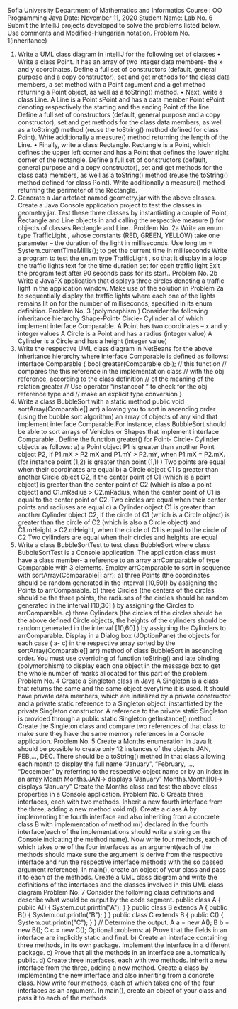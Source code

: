 
Sofia University
Department of Mathematics and Informatics
Course : OO Programming Java
Date: November 11, 2020
Student Name:
Lab No. 6
Submit the IntelliJ projects developed to solve the problems listed below. Use comments and
Modified-Hungarian notation.
Problem No. 1(inheritance)
1. Write a UML class diagram in IntelliJ for the following set of classes
• Write a class Point. It has an array of two integer data members- the x and y coordinates. Define a
full set of constructors (default, general purpose and a copy constructor), set and get methods
for the class data members, a set method with a Point argument and a get method returning a
Point object, as well as a toString() method.
• Next, write a class Line. A Line is a Point sPoint and has a data member Point ePoint
denoting respectively the starting and the ending Point of the line. Define a full set of
constructors (default, general purpose and a copy constructor), set and get methods for the class
data members, as well as a toString() method (reuse the toString() method defined for class Point).
Write additionally a measure() method returning the length of the Line.
• Finally, write a class Rectangle. Rectangle is a Point, which defines the upper left corner and
has a Point that defines the lower right corner of the rectangle. Define a full set of
constructors (default, general purpose and a copy constructor), set and get methods for the class
data members, as well as a toString() method (reuse the toString() method defined for class
Point). Write additionally a measure() method returning the perimeter of the Rectangle.
2. Generate a Jar artefact named geometry.jar with the above classes. Create a Java
Console application project to test the classes in geometry.jar. Test these three classes by
instantiating a couple of Point, Rectangle and Line objects in and calling the respective measure () for
objects of classes Rectangle and Line..
Problem No. 2а
Write an enum type TrafficLight , whose constants (RED, GREEN, YELLOW) take one
parameter – the duration of the light in milliseconds. Use
long tm = System.currentTimeMillis();
to get the current time in milliseconds Write a program to test the enum type TrafficLight , so
that it display in a loop the traffic lights text for the time duration set for each traffic light Exit the
program test after 90 seconds pass for its start..
Problem No. 2b
Write a JavaFX application that displays three circles denoting a traffic light in the application
window. Make use of the solution in Problem 2a to sequentially display the traffic lights where each
one of the lights remains lit on for the number of milliseconds, specified in its enum definition.
Problem No. 3 (polymorphism )
Consider the following inheritance hierarchy Shape-Point- Circle- Cylinder all of which implement
interface Comparable.
A Point has two coordinates – x and y integer values
A Circle is a Point and has a radius (integer value)
A Cylinder is a Circle and has a height (integer value)
1. Write the respective UML class diagram in NetBeans for the above inheritance
hierarchy where interface Comparable is defined as follows:
interface Comparable
{
bool greater(Comparable obj);
// this function
// compares the this reference in the implementation class
// with the obj reference, according to the class definition
// of the meaning of the relation greater
// Use operator “instanceof “ to check for the obj reference
type and
// make an explicit type conversion
}
2. Write a class BubbleSort with a static method
public void sortArray(Comparable[] arr)
allowing you to sort in ascending order (using the bubble sort algorithm) an array of objects of any
kind that implement interface Comparable.For instance, class BubbleSort should be able to
sort arrays of Vehicles or Shapes that implement interface Comparable .
Define the function greater() for Point- Circle- Cylinder objects as follows:
a) a Point object P1 is greater than another Point
object P2, if P1.mX > P2.mX and P1.mY > P2.mY, when P1.mX = P2.mX. (for instance
point (1,2) is greater than point (1,1) ) Two points are equal when their coordinates
are equal
b) a Circle object C1 is greater than another Circle
object C2, if the center point of C1 (which is a point object) is greater than the center
point of C2 (which is also a point object) and C1.mRadius > C2.mRadius, when the
center point of C1 is equal to the center point of C2. Two circles are equal when their
center points and radiuses are equal
c) a Cylinder object C1 is greater than another
Cylinder object C2, if the circle of C1 (which is a Circle object) is greater than the circle
of C2 (which is also a Circle object) and C1.mHeight > C2.mHeight, when the circle of C1
is equal to the circle of C2 Two cyllinders are equal when their circles and heights
are equal
3. Write a class BubbleSortTest to test class BubbleSort where class
BubbleSortTest is a Console application. The application class must have a class
member- a reference to an array arrComparable of type Comparable with 3 elements.
Employ arrComparable to sort in sequence with sortArray(Comparable[] arr):
a) three Points (the coordinates should be random generated in the interval
[10,50]) by assigning the Points to arrComparable.
b) three Circles (the centers of the circles should be the three points, the
radiuses of the circles should be random generated in the interval [10,30] ) by
assigning the Circles to arrComparable.
c) three Cylinders (the circles of the circles should be the above defined Circle
objects, the heights of the cylinders should be random generated in the
interval [10,60] ) by assigning the Cylinders to arrComparable.
Display in a Dialog box (JOptionPane) the objects for each case ( a- c) in the respective
array sorted by the sortArray(Comparable[] arr) method of class BubbleSort
in ascending order. You must use overriding of function toString() and late
binding (polymorphism) to display each one object in the message box to get the whole
number of marks allocated for this part of the problem.
Problem No. 4
Create a Singleton class in Java
A Singleton is a class that returns the same and the same object everytime it is used. It should
have private data members, which are initialized by a private constructor and a private
static reference to a Singleton object, instantiated by the private Singleton constructor. A
reference to the private static Singleton is provided through a public static Singleton
getInstance() method.
Create the Singleton class and compare two references of that class to make sure they have the
same memory references in a Console application.
Problem No. 5
Create a Months enumeration in Java
It should be possible to create only 12 instances of the objects JAN, FEB,..., DEC. There should be
a toString() method in that class allowing each month to display the full name “January”,
“February, ..., “December” by referring to the respective object name or by an index in an array
Month
Months.JAN→ displays “January”
Months.Month[[0]→ displays “January”
Create the Months class and test the above class properties in a Console application.
Problem No. 6
Create three interfaces, each with two methods. Inherit a new fourth interface from the three,
adding a new method void m(). Create a class A by implementing the fourth interface and also
inheriting from a concrete class B with implementation of method m() declared in the fourth
interface(each of the implementations should write a string on the Console indicating the method
name). Now write four methods, each of which takes one of the four interfaces as an argument(each
of the methods should make sure the argument is derive from the respective interface and run the
respective interface methods with the so passed argument reference). In main(), create an object of
your class and pass it to each of the methods. Create a UML class diagram and write the definitions
of the interfaces and the classes involved in this UML class diagram
Problem No. 7
Consider the following class definitions and describe what would be output by the code segment.
public class A {
public A() { System.out.println("A"); }
}
public class B extends A {
public B() { System.out.println("B"); }
}
public class C extends B {
public C() { System.out.println("C"); }
}
// Determine the output.
A a = new A();
B b = new B();
C c = new C();
Optional problems:
a) Prove that the fields in an interface are implicitly static and final.
b) Create an interface containing three methods, in its own package. Implement the interface in a
different package.
c) Prove that all the methods in an interface are automatically public.
d) Create three interfaces, each with two methods. Inherit a new interface from the three, adding
a new method. Create a class by implementing the new interface and also inheriting from a
concrete class. Now write four methods, each of which takes one of the four interfaces as an
argument. In main(), create an object of your class and pass it to each of the methods
